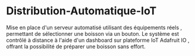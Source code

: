 # Distribution-Automatique-IoT
Mise en place d'un serveur automatisé utilisant des équipements réels , permettant de sélectionner une  boisson via un bouton. Le système est contrôlé à distance à l'aide d'un dashboard sur plateforme IoT  Adafruit IO ,  offrant la possibilité de préparer une boisson sans effort.
